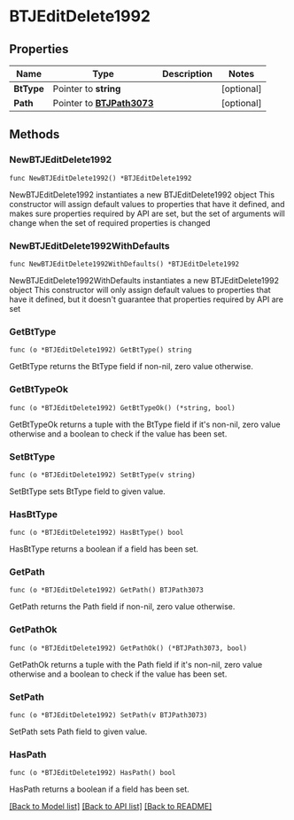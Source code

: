 # BTJEditDelete1992

## Properties

Name | Type | Description | Notes
------------ | ------------- | ------------- | -------------
**BtType** | Pointer to **string** |  | [optional] 
**Path** | Pointer to [**BTJPath3073**](BTJPath3073.md) |  | [optional] 

## Methods

### NewBTJEditDelete1992

`func NewBTJEditDelete1992() *BTJEditDelete1992`

NewBTJEditDelete1992 instantiates a new BTJEditDelete1992 object
This constructor will assign default values to properties that have it defined,
and makes sure properties required by API are set, but the set of arguments
will change when the set of required properties is changed

### NewBTJEditDelete1992WithDefaults

`func NewBTJEditDelete1992WithDefaults() *BTJEditDelete1992`

NewBTJEditDelete1992WithDefaults instantiates a new BTJEditDelete1992 object
This constructor will only assign default values to properties that have it defined,
but it doesn't guarantee that properties required by API are set

### GetBtType

`func (o *BTJEditDelete1992) GetBtType() string`

GetBtType returns the BtType field if non-nil, zero value otherwise.

### GetBtTypeOk

`func (o *BTJEditDelete1992) GetBtTypeOk() (*string, bool)`

GetBtTypeOk returns a tuple with the BtType field if it's non-nil, zero value otherwise
and a boolean to check if the value has been set.

### SetBtType

`func (o *BTJEditDelete1992) SetBtType(v string)`

SetBtType sets BtType field to given value.

### HasBtType

`func (o *BTJEditDelete1992) HasBtType() bool`

HasBtType returns a boolean if a field has been set.

### GetPath

`func (o *BTJEditDelete1992) GetPath() BTJPath3073`

GetPath returns the Path field if non-nil, zero value otherwise.

### GetPathOk

`func (o *BTJEditDelete1992) GetPathOk() (*BTJPath3073, bool)`

GetPathOk returns a tuple with the Path field if it's non-nil, zero value otherwise
and a boolean to check if the value has been set.

### SetPath

`func (o *BTJEditDelete1992) SetPath(v BTJPath3073)`

SetPath sets Path field to given value.

### HasPath

`func (o *BTJEditDelete1992) HasPath() bool`

HasPath returns a boolean if a field has been set.


[[Back to Model list]](../README.md#documentation-for-models) [[Back to API list]](../README.md#documentation-for-api-endpoints) [[Back to README]](../README.md)


